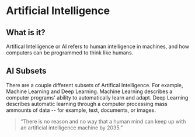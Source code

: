 # **Artificial Intelligence**

## What is it?
Artifical Intelligence or AI refers to human intelligence in machines, and how computers can be programmed to think like humans. 

## AI Subsets
There are a couple different subsets of Artifical Intelligence. For example, Machine Learning and Deep Learning. Machine Learning describes a computer programs' ability to automatically learn and adapt. Deep Learning describes automatic learning through a computer processing mass ammounts of data -- for example, text, documents, or images.




> “There is no reason and no way that a human mind can keep up with an artificial intelligence machine by 2035.”
